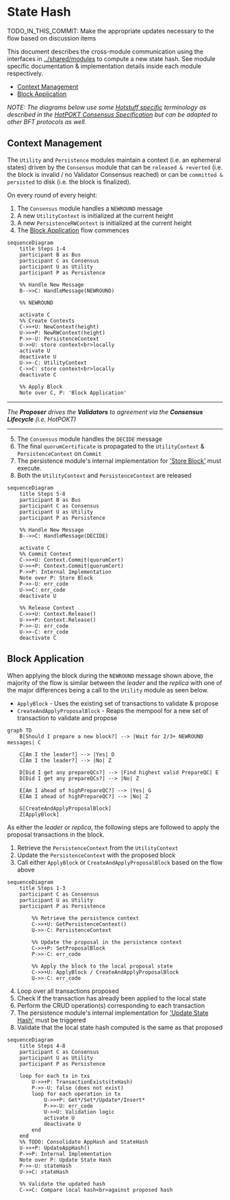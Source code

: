 # State Hash <!-- omit in toc -->

TODO_IN_THIS_COMMIT: Make the appropriate updates necessary to the flow based on discussion items

This document describes the cross-module communication using the interfaces in [../shared/modules](../shared/modules) to compute a new state hash. See module specific documentation & implementation details inside each module respectively.

- [Context Management](#context-management)
- [Block Application](#block-application)

_NOTE: The diagrams below use some [Hotstuff specific](https://arxiv.org/abs/1803.05069) terminology as described in the [HotPOKT Consensus Specification](https://github.com/pokt-network/pocket-network-protocol/tree/main/consensus) but can be adapted to other BFT protocols as well._

<!-- See if there's an answer in this question to add links to notes: https://stackoverflow.com/questions/74103729/adding-hyperlinks-to-notes-in-mermaid-sequence-diagrams -->

## Context Management

The `Utility` and `Persistence` modules maintain a context (i.e. an ephemeral states) driven by the `Consensus` module that can be `released & reverted` (i.e. the block is invalid / no Validator Consensus reached) or can be `committed & persisted` to disk (i.e. the block is finalized).

On every round of every height:

1. The `Consensus` module handles a `NEWROUND` message
2. A new `UtilityContext` is initialized at the current height
3. A new `PersistenceRWContext` is initialized at the current height
4. The [Block Application](#block-application) flow commences

```mermaid
sequenceDiagram
    title Steps 1-4
    participant B as Bus
    participant C as Consensus
    participant U as Utility
    participant P as Persistence

    %% Handle New Message
    B-->>C: HandleMessage(NEWROUND)

    %% NEWROUND

    activate C
    %% Create Contexts
    C->>+U: NewContext(height)
    U->>+P: NewRWContext(height)
    P->>-U: PersistenceContext
    U->>U: store context<br>locally
    activate U
    deactivate U
    U->>-C: UtilityContext
    C->>C: store context<br>locally
    deactivate C

    %% Apply Block
    Note over C, P: 'Block Application'
```

---

_The **Proposer** drives the **Validators** to agreement via the **Consensus Lifecycle** (i.e. HotPOKT)_

---

5. The `Consensus` module handles the `DECIDE` message
6. The final `quorumCertificate` is propagated to the `UtilityContext` & `PersistenceContext` on `Commit`
7. The persistence module's internal implementation for ['Store Block'](../../persistence/docs/PROTOCOL_STORE_BLOCK.md) must execute.
8. Both the `UtilityContext` and `PersistenceContext` are released

```mermaid
sequenceDiagram
    title Steps 5-8
    participant B as Bus
    participant C as Consensus
    participant U as Utility
    participant P as Persistence

    %% Handle New Message
    B-->>C: HandleMessage(DECIDE)

    activate C
    %% Commit Context
    C->>+U: Context.Commit(quorumCert)
    U->>+P: Context.Commit(quorumCert)
    P->>P: Internal Implementation
    Note over P: Store Block
    P->>-U: err_code
    U->>C: err_code
    deactivate U

    %% Release Context
    C->>+U: Context.Release()
    U->>+P: Context.Release()
    P->>-U: err_code
    U->>-C: err_code
    deactivate C
```

## Block Application

When applying the block during the `NEWROUND` message shown above, the majority of the flow is similar between the _leader_ and the _replica_ with one of the major differences being a call to the `Utility` module as seen below.

- `ApplyBlock` - Uses the existing set of transactions to validate & propose
- `CreateAndApplyProposalBlock` - Reaps the mempool for a new set of transaction to validate and propose

```mermaid
graph TD
    B[Should I prepare a new block?] --> |Wait for 2/3+ NEWROUND messages| C

    C[Am I the leader?] --> |Yes| D
    C[Am I the leader?] --> |No| Z

    D[Did I get any prepareQCs?] --> |Find highest valid PrepareQC| E
    D[Did I get any prepareQCs?] --> |No| Z

    E[Am I ahead of highPrepareQC?] --> |Yes| G
    E[Am I ahead of highPrepareQC?] --> |No| Z

    G[CreateAndApplyProposalBlock]
    Z[ApplyBlock]
```

As either the _leader_ or _replica_, the following steps are followed to apply the proposal transactions in the block.

1.  Retrieve the `PersistenceContext` from the `UtilityContext`
2.  Update the `PersistenceContext` with the proposed block
3.  Call either `ApplyBlock` or `CreateAndApplyProposalBlock` based on the flow above

```mermaid
sequenceDiagram
    title Steps 1-3
    participant C as Consensus
    participant U as Utility
    participant P as Persistence

        %% Retrieve the persistence context
        C->>+U: GetPersistenceContext()
        U->>-C: PersistenceContext

        %% Update the proposal in the persistence context
        C->>+P: SetProposalBlock
        P->>-C: err_code

        %% Apply the block to the local proposal state
        C->>+U: ApplyBlock / CreateAndApplyProposalBlock
        U->>-C: err_code
```

4. Loop over all transactions proposed
5. Check if the transaction has already been applied to the local state
6. Perform the CRUD operation(s) corresponding to each transaction
7. The persistence module's internal implementation for ['Update State Hash'](../../persistence/docs/PROTOCOL_STATE_HASH.md) must be triggered
8. Validate that the local state hash computed is the same as that proposed

```mermaid
sequenceDiagram
    title Steps 4-8
    participant C as Consensus
    participant U as Utility
    participant P as Persistence

    loop for each tx in txs
        U->>+P: TransactionExists(txHash)
        P->>-U: false (does not exist)
        loop for each operation in tx
            U->>+P: Get*/Set*/Update*/Insert*
            P->>-U: err_code
            U->>U: Validation logic
            activate U
            deactivate U
        end
    end
    %% TODO: Consolidate AppHash and StateHash
    U->>+P: UpdateAppHash()
    P->>P: Internal Implementation
    Note over P: Update State Hash
    P->>-U: stateHash
    U->>C: stateHash

    %% Validate the updated hash
    C->>C: Compare local hash<br>against proposed hash
```
